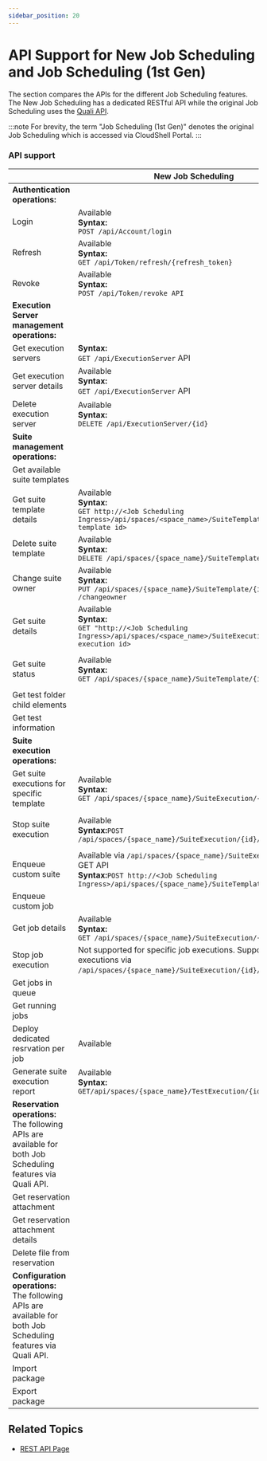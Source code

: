 ```yaml
---
sidebar_position: 20
---
```


# API Support for New Job Scheduling and Job Scheduling (1st Gen)

The section compares the APIs for the different Job Scheduling features. The New Job Scheduling has a dedicated RESTful API while the original Job Scheduling uses the [Quali API](https://help.quali.com/Online%20Help/0.0/Portal/Quali-API/Quali%20API%20Library.html).

:::note
For brevity, the term "Job Scheduling (1st Gen)" denotes the original Job Scheduling which is accessed via CloudShell Portal.
:::

### API support

|   | New Job Scheduling | 1st Gen Job Scheduling |
| --- | --- | --- |
| **Authentication operations:** | | |
| Login | Available<br/>**Syntax:**<br/>`POST /api/Account/login` | Available via `(/API/Auth/Login)` API |
| Refresh | Available<br/>**Syntax:**<br/>`GET /api/Token/refresh/{refresh_token}` |   |
| Revoke | Available<br/>**Syntax:**<br/>`POST /api/Token/revoke API` |   |
| **Execution Server management operations:** |
| Get execution servers | **Syntax:**<br/>`GET /api/ExecutionServer` API | Available via Get Execution Servers API |
| Get execution server details | Available<br/>**Syntax:**<br/>`GET /api/ExecutionServer` API |   |
| Delete execution server | Available<br/>**Syntax:**<br/>`DELETE /api/ExecutionServer/{id}` |   |
| **Suite management operations:** |
| Get available suite templates |   | Available via Get Available Suite Templates API |
| Get suite template details | Available<br/>**Syntax:**<br/>`GET http://<Job Scheduling Ingress>/api/spaces/<space_name>/SuiteTemplate/<suite template id>` | Available via Get Suite Template Details API<br/>**Syntax:**<br/>`GET http://<Quali Server>:9000/API/Scheduling/SuiteTemplates/suiteTemplateName` |
| Delete suite template | Available<br/>**Syntax:**<br/>`DELETE /api/spaces/{space_name}/SuiteTemplate/{id}` |   |
| Change suite owner | Available<br/>**Syntax:**<br/>`PUT ​/api​/spaces​/{space_name}​/SuiteTemplate​/{id}​/changeowner` |   |
| Get suite details | Available<br/>**Syntax:**<br/>`GET "http://<Job Scheduling Ingress>/api/spaces/<space_name>/SuiteExecution/<suite execution id>` | Available via Get Suite Details API<br/>**Syntax:**<br/>`GET http://<Quali Server>:9000/API/Scheduling/Suites/suiteId` |
| Get suite status | Available<br/>**Syntax:**<br/>`GET /api/spaces/{space_name}/SuiteTemplate/{id}` | Available via Get Suite Status API<br/>**Syntax:**<br/>`GET http://<Quali Server>:9000/API/Scheduling/Suites/Status/suiteId` |
| Get test folder child elements |   | Available for TestShell Studio tests only |
| Get test information |   | Available for TestShell Studio tests only |
| **Suite execution operations:** |
| Get suite executions for specific template | Available<br/>**Syntax:**<br/>`GET ​/api​/spaces​/{space_name}​/SuiteExecution​/{id} GET API` |   |
| Stop suite execution | Available<br/>**Syntax:**`POST /api/spaces/{space_name}/SuiteExecution/{id}/stop` | Available via Stop Suite Execution API<br/>**Syntax:**<br/>`DELETE http://<Quali Server>:9000/API/Scheduling/Suites/SuiteId` |
| Enqueue custom suite | Available via `/api/spaces/{space_name}/SuiteExecution/{id}` GET API<br/>**Syntax:**`POST http://<Job Scheduling Ingress>/api/spaces/{space_name}/SuiteTemplate/{id}/start` |Available via Enqueue Custom Suite API<br/>**Syntax:**<br/>`POST http://<Quali Server>:9000/API/Scheduling/Suites` |
| Enqueue custom job |   | Available via Enqueue Custom Job API |
| Get job details | Available<br/>**Syntax:**<br/>`GET /api/spaces/{space_name}/SuiteExecution/{id}` | Available via Get Job Details API |
| Stop job execution | Not supported for specific job executions. Supported for suite executions via `/api/spaces/{space_name}/SuiteExecution/{id}/stop` API | Available via Stop Job Execution API |
| Get jobs in queue |   | Available via Get Queued Jobs API |
| Get running jobs |   | Available via Get Running Jobs API |
| Deploy dedicated resrvation per job | Available | Available |
| Generate suite execution report | Available<br/>**Syntax:**<br/>`GET/api/spaces/{space_name}/TestExecution/{id}/Report` |   |
| **Reservation operations:**<br/>The following APIs are available for both Job Scheduling features via Quali API. |
| Get reservation attachment |   |   |
| Get reservation attachment details |   |   |
| Delete file from reservation |   |   |
| **Configuration operations:**<br/>The following APIs are available for both Job Scheduling features via Quali API. |
| Import package |   |   |
| Export package |   |   |

## Related Topics

- [REST API Page](../../jss/jss-portal/jss-rest-api.md)